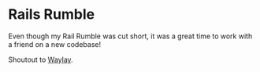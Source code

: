 # Rails Rumble

Even though my Rail Rumble was cut short, it was a great time to work with a friend on a new codebase!

Shoutout to [Waylay](http://waylayapp.com).
